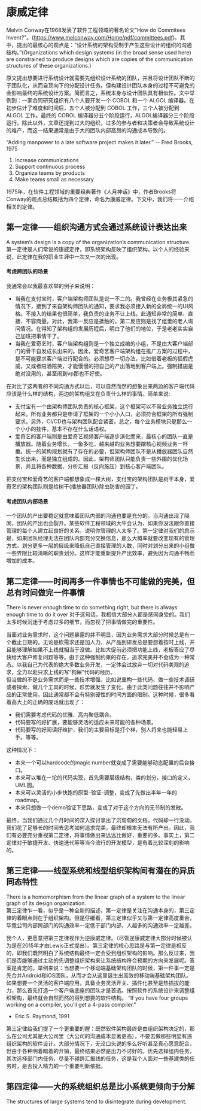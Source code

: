 # 康威定律
Melvin Conway在1968发表了软件工程领域的著名论文"How do Commitees Invent?"。(https://www.melconway.com/Home/pdf/committees.pdf)。其中，提出的最核心的观点是：“设计系统的架构受制于产生这些设计的组织的沟通结构。”(Organizations which design systems (in the broad sense used here) are constrained to produce designs which are copies of the communication structures of these organizations.)  

原文提出想要进行系统设计就需要先组织设计系统的团队，并且将设计团队不断的子团队化，从而自顶向下的分配设计任务。但构建设计团队本身的过程不可避免的会影响最终的系统设计方案。简而言之，系统本身与设计团队具有相似性。文中举例到：一家合同研究组织有八个人要开发一个 COBOL 和一个 ALGOL 编译器。在初步估计了难度和时间后，五个人被分配到 COBOL 工作，三个人被分配到 ALGOL 工作。最终的 COBOL 编译器分五个阶段运行，ALGOL编译器分三个阶段运行。除此以外，文章还提到过大的组织，过多的参与者和决策者会导致系统设计的难产，而这一结果通常是由于大的团队内部高昂的沟通成本导致的。

“Adding manpower to a late
software project makes it later.”
-- Fred Brooks, 1975


1. Increase communications
2. Support continuous process
3. Organize teams by products
4. Make teams small as necessary

1975年，在软件工程领域的重要经典著作《人月神话》中，作者Brooks将Conway的观点总结概括为四个定律，命名为康威定律。下文中，我们将一一介绍相关的定律。
## 第一定律——组织沟通方式会通过系统设计表达出来
A system’s design is a copy of the organization’s communication structure.  
第一定律是人们常说的康威定律，即系统架构反映了组织架构。以个人的经验来说，此定律在我的职业生涯中一次又一次的出现。
#### 考虑跨团队的场景
我通常会以我最喜欢举的例子来说明：
- 当我在支付宝时，客户端架构师团队是说一不二的。我曾经在业务极其紧急的情况下，接到了来自架构师团队的通知，要求我必须接入新的全局统一的UI风格。不接入的结果也很简单，我负责的业务不让上线。此通知非常的简单、直接、不容商量。对此，我第一反应是抵触的，第二反应则是找了组里的老人询问情况。在得知了架构组的发展历程后，明白了他们的地位，于是老老实实自己加班把事情干了。
- 当我在爱奇艺时，客户端架构组则是一个独立成编的小组，不是由大客户端部门的骨干自发成长出来的。因此，爱奇艺客户端架构组在推广方案的过程中，是不可能要求客户端进行配合的。必须想尽一切办法，比如借着老板的狐假虎威，又或者陪酒陪笑，才能慢慢的把自己的产出落地到客户端上。强制措施是绝对没用的，甚至闹到vp那也不好使。

在对比了这两者的不同沟通方式以后，可以自然而然的想象出来两边的客户端代码应该是什么样的结构，两边的架构组又在负责什么样的事情。简单来说:
- 支付宝有一个由架构师团队负责的核心框架，这个框架可以不带业务独立运行起来。所有业务都只是申请了框架的一个小小入口，必须符合框架的所有强制要求。另外，CI/CD也与架构团队配合紧密。总之，每个业务模块只是那么一个小小的挂件，基本不存在什么话语权。
- 爱奇艺的客户端则是由爱奇艺视频客户端逐步演化而来，最核心的团队一直是播放器。随着业务增长，一鱼多吃，越来越的业务想要蹭核心视频业务一杯羹。统一的架构规划就有了存在的必要，但架构师团队不是从播放器团队自然生长出来，而是独立组成的。因此，架构师团队只能负责一些外围的优化场景，并且将各种数据、分析汇报（反向施压）到核心客户端团队。
  
把支付宝和爱奇艺的客户端都想象成一棵大树，支付宝的架构团队是树干本身，爱奇艺的架构团队则是给树干(播放器团队)除虫防害的园丁。  

#### 考虑团队内部场景
一个团队的产出要稳定就意味着团队内部的沟通也要是充分的。当沟通出现了隔阂，团队的产出也会裂开。某些软件工程领域的大牛会认为，如果你没法跟你直接管理的每个人建立起良好的关系，说明你管理的人太多了。第一定律对我们的启示是，如果团队经理无法在团队内部充分交换信息，那么大概率就要改变现有的管理方式。划分更多一层的层级来降低自己直接管理的人数，同时对划分出来的小组做一些界限比较清晰的职责划分。这样才能重新提升产出效率，避免因为沟通不畅而增加的成本。
## 第二定律——时间再多一件事情也不可能做的完美，但总有时间做完一件事情
There is never enough time to do something right, but there is always enough time to do it over
对于这句话，我相信大部分人都是感同身受的。我们太多时候沉迷于考虑过多的细节，而忽视了把事情做完的重要性。  

当面对业务需求时，这个问题暴露的并不明显，因为业务需求大部分时候总是有一个截止日期的。无论是砍需求还是加人力，从产品到研发总是要想着按时上线，并且能够理解如果不上线就相当于没做。比如大促前必须把功能上线，老板答应了尽快给大客户修复问题等等。由于这种强制约束的存在，追求完美并不会成为一种常态。以我自己为代表的绝大多数业务开发，一定体会过放弃一切对代码美观的追求，全力以赴只求上线的写“狗屎”代码的经历。  
但当做的不是业务需求而是一些技术增强，比如说重构一些代码、做一些技术调研或者探索、做几个工具的时候，形势就发生了变化。由于此类问题往往并不影响产品的正常使用，因此通常都不会有特别硬性的时间方面的限制。这种时候，很多看着高大上的正确的废话就出现了：
- 我们需要考虑代码的优雅、高内聚低耦合。
- 代码要写的好扩展，要能够灵活的适应未来可能的各种场景。
- 代码要写的好阅读好维护，我们的主要目标是打个样，别人将来也能轻易上手。等等。
  
这种情况下：
- 本来一个可以hardcode的magic number就变成了需要能够动态配置的后台接口。
- 本来可以堆在一坨的代码实现，首先需要层级结构，类的划分，接口的定义，UML图。
- 本来可以灵活的小步快跑的原型-验证-调整，变成了先做出半年一年的roadmap。
- 本来只想做一个demo验证下思路，变成了对于这个方向的无节制的发散。

最终，当我们通过几个月时间的深入探讨拿出了沉甸甸的文档，代码却一行没动。我们花了足够长的时间去思考如何追求完美，最终却根本无法有所产出。因此，我们有必要充分重视第二定律，将事情做出来远远比做好，重要的多。事实上，第二定律对于敏捷开发、快速迭代等等当今流行的开发模型，是有着比较深刻的影响的。
## 第三定律——线型系统和线型组织架构间有潜在的异质同态特性
There is a homomorphism from the linear graph of a system to the linear graph of its design organization.   
第三定律乍一看，似乎是一种全新的描述，第一定律是关注在沟通本身的，第三定律的着眼点则在于组织架构。但是仔细看，第三定律似乎又与第一定律高度重合，毕竟公司内部跨部门的沟通效率一定低于部门内部，人越多的沟通效率一定越差。 

我个人，更愿意把第三定律视作为逆康威定律。（尽管逆康威定律大部分时候被认为是在2015年才由Lewis正式提出）。第三定律的核心思路是与第一定律是相反的，即我们既然明白了系统结构最终一定会受到组织架构的影响。那么反过来，我们是否能够通过主动的先调整组织架构来让系统结构符合预期的方向来发展呢。答案是肯定的。举例来说：当想要一个移动端基础架构团队的时候，第一件事一定是先合并Android和iOS团队，从而才会从这里诞生出高效的移动端基础架构团队。如果想要一个灵活的客户端应用，具备业务灵活开关、插件化甚至是热插拔的能力，那么首先打造一个客户端底座的团队才是首选。按照软件的系统设计来调整组织架构，最终就会自然而然的得到想要的软件结构。
“If you have four groups working on a compiler, you'll get a 4-pass compiler.”
- Eric S. Raymond, 1991
  
第三定律给我们提了一个更重要的醒：既然软件架构最终是由组织架构决定的，那么在公司尤其是大公司里（大公司的沟通成本显著更高），不要去做那些明显有违组织架构的软件设计。大部分情况下，无论口头说的多么好听甚至真心愿意配合，但由于各种明着暗着的开销，最终结果必然是出力不讨好的。优先选择组内任务，其次选择部门内任务，尽量不碰跨汇报线的任务，这是我个人面对一些基建类的任务时，是否投入精力的一个重要判断依据。
## 第四定律——大的系统组织总是比小系统更倾向于分解
The structures of large systems tend to disintegrate during development.